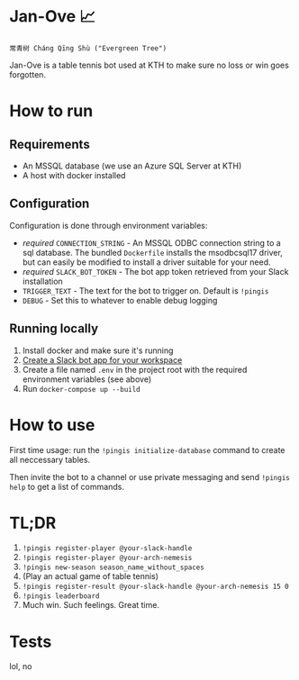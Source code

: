# Jan-Ove :chart_with_upwards_trend:

```
常青树 Cháng Qīng Shù ("Evergreen Tree")
```

Jan-Ove is a table tennis bot used at KTH to make sure no loss or win goes forgotten.

# How to run

## Requirements

* An MSSQL database (we use an Azure SQL Server at KTH)
* A host with docker installed

## Configuration

Configuration is done through environment variables:

* _required_ `CONNECTION_STRING` - An MSSQL ODBC connection string to a sql database. The bundled `Dockerfile` installs the msodbcsql17 driver, but can easily be modified to install a driver suitable for your need.
* _required_ `SLACK_BOT_TOKEN` - The bot app token retrieved from your Slack installation
* `TRIGGER_TEXT` - The text for the bot to trigger on. Default is `!pingis`
* `DEBUG` - Set this to whatever to enable debug logging

## Running locally

1) Install docker and make sure it's running
2) [Create a Slack bot app for your workspace](https://get.slack.help/hc/en-us/articles/115005265703-Create-a-bot-for-your-workspace#-create-a-bot)
3) Create a file named `.env` in the project root with the required environment variables (see above)
4) Run `docker-compose up --build`

# How to use

First time usage: run the `!pingis initialize-database` command to create all neccessary tables.

Then invite the bot to a channel or use private messaging and send `!pingis help` to get a list of commands.

# TL;DR

1) `!pingis register-player @your-slack-handle`
2) `!pingis register-player @your-arch-nemesis`
3) `!pingis new-season season_name_without_spaces`
4) (Play an actual game of table tennis)
5) `!pingis register-result @your-slack-handle @your-arch-nemesis 15 0`
6) `!pingis leaderboard`
7) Much win. Such feelings. Great time.

# Tests

lol, no
